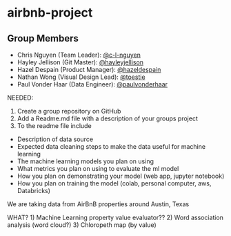 # airbnb-project

## Group Members

* Chris Nguyen (Team Leader): [@c-l-nguyen](https://github.com/c-l-nguyen)
* Hayley Jellison (Git Master): [@hayleyjellison](https://github.com/hayleyjellison)
* Hazel Despain (Product Manager): [@hazeldespain](https://github.com/hazeldespain)
* Nathan Wong (Visual Design Lead): [@toestie](https://github.com/toestie)
* Paul Vonder Haar (Data Engineer): [@paulvonderhaar](https://github.com/paulvonderhaar)

NEEDED: 

1. Create a group repository on GitHub
2. Add a Readme.md file with a description of your groups project
3. To the readme file include
* Description of data source
* Expected data cleaning steps to make the data useful for machine learning
* The machine learning models you plan on using
* What metrics you plan on using to evaluate the ml model
* How you plan on demonstrating your model (web app, jupyter notebook)
* How you plan on training the model (colab, personal computer, aws, Databricks)

We are taking data from AirBnB properties around Austin, Texas

WHAT? 1) Machine Learning property value evaluator??
2) Word association analysis (word cloud?)
3) Chloropeth map (by value)
